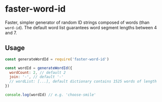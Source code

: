 # faster-word-id

Faster, simpler generator of random ID strings composed of words (than `word-id`).
The default word list guarantees word segment lengths between 4 and 7.

## Usage

```js
const generateWordId = require('faster-word-id')

const wordId = generateWordId({
  wordCount: 2, // default 2
  join: '-', // default '-'
  // wordList: [...], default dictionary contains 1525 words of length 4-7.
})

console.log(wordId) // e.g. 'choose-smile'
```

